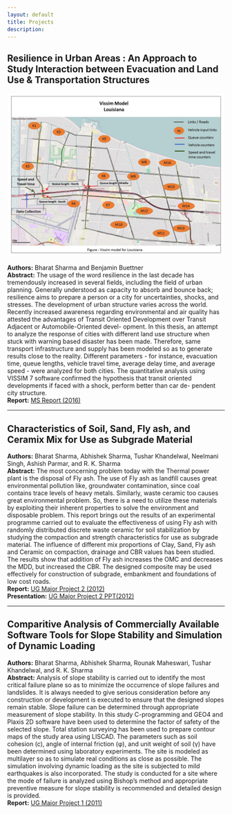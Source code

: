 ```yaml
---
layout: default
title: Projects 
description: 
---
```

## Resilience in Urban Areas : An Approach to Study Interaction between Evacuation and Land Use & Transportation Structures

![alt text](assets/images/Vissimlouisiana.jpg "VISSIM Model NOLA")

**Authors:** Bharat Sharma and Benjamin Buettner <br>
**Abstract:** The usage of the word resilience in the last decade has tremendously increased in several fields, including the field of urban planning. Generally understood as capacity to absorb and bounce back; resilience aims to prepare a person or a city for uncertainties, shocks, and stresses.
The development of urban structure varies across the world. Recently increased awareness regarding environmental and air quality has attested the advantages of Transit Oriented Development over Transit Adjacent or Automobile-Oriented devel- opment.
In this thesis, an attempt to analyze the response of cities with different land use structure when stuck with warning based disaster has been made. Therefore, same transport infrastructure and supply has been modeled so as to generate results close to the reality. Different parameters - for instance, evacuation time, queue lengths, vehicle travel time, average delay time, and average speed - were analyzed for both cities.
The quantitative analysis using VISSIM 7 software confirmed the hypothesis that transit oriented developments if faced with a shock, perform better than car de- pendent city structure. <br>
**Report:** [MS Report (2016)](./papers/Sharma_masterthesis_TUM_2016.pdf) <br>

<hr>

## Characteristics of Soil, Sand, Fly ash, and Ceramix Mix for Use as Subgrade Material

**Authors:** Bharat Sharma, Abhishek Sharma, Tushar Khandelwal, Neelmani Singh, Ashish Parmar, and R. K. Sharma <br>
**Abstract:** The most concerning problem today with the Thermal power plant is the disposal of Fly ash. The use of Fly ash as landfill causes great environmental pollution like, groundwater contamination, since coal contains trace levels of heavy metals. Similarly, waste ceramic too causes great environmental problem. So, there is a need to utilize these materials by exploiting their inherent properties to solve the environment and disposable problem. This report brings out the results of an experimental programme carried out to evaluate the effectiveness of using Fly ash with randomly distributed discrete waste ceramic for soil stabilization by studying the compaction and strength characteristics for use as subgrade material. The influence of different mix proportions of Clay, Sand, Fly ash and Ceramic on compaction, drainage and CBR values has been studied. The results show that addition of Fly ash increases the OMC and decreases the MDD, but increased the CBR. The designed composite may be used effectively for construction of subgrade, embankment and foundations of low cost roads.<br>
**Report:** [UG Major Project 2 (2012)](./papers/UG_Major_2.pdf) <br>
**Presentation:** [UG Major Project 2 PPT(2012)](./papers/UG_Major_2_ppt.pdf) <br>

<hr>

## Comparitive Analysis of Commercially Available Software Tools for Slope Stability and Simulation of Dynamic Loading

**Authors:** Bharat Sharma, Abhishek Sharma, Rounak Maheswari, Tushar Khandelwal, and R. K. Sharma <br>
**Abstract:** Analysis of slope stability is carried out to identify the most critical failure plane so as to minimize the occurrence of slope failures and landslides. It is always needed to give serious consideration before any construction or development is executed to ensure that the designed slopes remain stable. Slope failure can be determined through appropriate measurement of slope stability. In this study C-programming and GEO4 and Plaxis 2D software have been used to determine the factor of safety of the selected slope. Total station surveying has been used to prepare contour maps of the study area using LISCAD. The parameters such as soil cohesion (c), angle of internal friction (φ), and unit weight of soil (γ) have been determined using laboratory experiments. The site is modeled as multilayer so as to simulate real conditions as close as possible. The simulation involving dynamic loading as the site is subjected to mild earthquakes is also incorporated. The study is conducted for a site where the mode of failure is analyzed using Bishop’s method and appropriate preventive measure for slope stability is recommended and detailed design is provided.<br>
**Report:** [UG Major Project 1 (2011)](./papers/UG_Major_1.pdf) <br>




<!---
## Spectral Synthesis for Geostationary Satellite-to-Satellite Translation

![alt text](assets/images/image-to-image-sensors.png "Logo Title Text 1")

**Authors:** Thomas Vandal, Daniel McDuff, Weile Wang, Kate Duffy, Andrew Michaelis, and Rama Nemani <br>
**Abstract:** Earth-observing satellites carrying multispectral sensors are widely used to monitor the physical and biological states of the atmosphere, land, and oceans. These satellites have different vantage points above the Earth and different spectral imaging bands resulting in inconsistent imagery from one to another. This presents challenges in building downstream applications. What if we could generate synthetic bands for existing satellites from the union of all domains? We tackle the problem of generating synthetic spectral imagery for multispectral sensors as an unsupervised image-to-image translation problem modeled with a variational autoencoder (VAE) and generative adversarial network (GAN) architecture. Our approach introduces a novel shared spectral reconstruction loss to constrain the high-dimensional feature space of multispectral images. Simulated experiments performed by dropping one or more spectral bands show that cross-domain reconstruction outperforms measurements obtained from a second vantage point. Our proposed approach enables the synchronization of multispectral data and provides a basis for more homogeneous remote sensing datasets. <br>
**Journal Publication:** [IEEE Transactions on Geoscience and Remote Sensing (TGRS)](https://ieeexplore.ieee.org/document/9462910) <br>
**Code:** [https://github.com/tjvandal/unsupervised-spectral-synthesis](https://github.com/tjvandal/unsupervised-spectral-synthesis)

<hr>

## Temporal Interpolation of Geostationary Satellite Imagery With Optical Flow
 
<center><iframe width="560" height="315" src="https://www.youtube.com/embed/NeMXPQw3CJU?controls=0" frameborder="0" allow="accelerometer; autoplay; encrypted-media; gyroscope;" allowfullscreen></iframe></center> <br>
**DeepSpatial 2020 Best Spotlight Presentation** <br>
**Authors:** Thomas Vandal & Rama Nemani <br>
**Abstract:** Applications of satellite data in areas such as weather tracking and modeling, ecosystem monitoring, wildfire detection, and landcover change are heavily dependent on the trade-offs related to the spatial, spectral and temporal resolutions of the observations. For instance, geostationary weather tracking satellites are designed to take hemispherical snapshots many times throughout the day but sensor hardware limits data collection. In this work we tackle this limitation by developing a method for temporal upsampling of multi-spectral satellite imagery using optical flow video interpolation deep convolutional neural networks. The presented model, extends Super SloMo (SSM) from single optical flow estimates to multichannel where flows are computed per wavelength band. We apply this technique on up to 8 multispectral bands of GOES-R/Advanced Baseline Imager mesoscale dataset to temporally enhance full disk hemispheric snapshots from 15 minutes to 1 minute. Through extensive experimentation with a multi-terabyte dataset, we show SSM greatly outperforms the linear interpolation baseline and that multichannel optical flows improves performance on GOES/ABI. Furthermore, we discuss challenges and open questions related to temporal interpolation of multispectral geostationary satellite imagery. <br>
**Journal Publication:** [IEEE Transactions in Neural Networks and Learning Systems (TNNLS))](https://ieeexplore.ieee.org/document/9511282) (2021). <br>
**Workshop Publication:** [1st ACM SIGKDD Workshop on Deep Learning for Spatiotemporal Data, Applications, and Systems](http://mason.gmu.edu/~lzhao9/venues/DeepSpatial2020/), (2020).
**Code:** [https://github.com/tjvandal/geostationary-superslomo](https://github.com/tjvandal/geostationary-superslomo)

<hr>

## Quantifying Uncertainty in Discrete-Continuous and Skewed Data with Bayesian Deep Learning 

![alt text](assets/images/kdd2018-uq-intervals.png "Logo Title Text 1")

**KDD 2018 - Research Track** <br>
**Authors:** Thomas Vandal, Evan Kodra, Sangram Ganguly, Jennifer Dy, Rama Nemani, & Auroop Ganguly <br>
**Abstract:** Deep Learning (DL) methods have been transforming computer vision with innovative adaptations to other domains including climate change. For DL to pervade Science and Engineering (S&EE) applications where risk management is a core component, well-characterized uncertainty estimates must accompany predictions. However, S&E observations and model-simulations often follow heavily skewed distributions and are not well modeled with DL approaches, since they usually optimize a Gaussian, or Euclidean, likelihood loss. Recent developments in Bayesian Deep Learning (BDL), which attempts to capture uncertainties from noisy observations, aleatoric, and from unknown model parameters, epistemic, provide us a foundation. Here we present a discrete-continuous BDL model with Gaussian and lognormal likelihoods for uncertainty quantification (UQ). We demonstrate the approach by developing UQ estimates on “DeepSD’‘, a super-resolution based DL model for Statistical Downscaling (SD) in climate applied to precipitation, which follows an extremely skewed distribution. We find that the discrete-continuous models outperform a basic Gaussian distribution in terms of predictive accuracy and uncertainty calibration. Furthermore, we find that the lognormal distribution, which can handle skewed distributions, produces quality uncertainty estimates at the extremes. Such results may be important across S&E, as well as other domains such as finance and economics, where extremes are often of significant interest. Furthermore, to our knowledge, this is the first UQ model in SD where both aleatoric and epistemic uncertainties are characterized. <br>
**Conference Publication:** [24rd ACM SIGKDD Conference on Knowledge Discovery and Data Mining](https://www.kdd.org/kdd2018/accepted-papers/view/quantifying-uncertainty-in-discrete-continuous-and-skewed-data-with-bayesia) <br>
**Code:** [https://github.com/tjvandal/discrete-continuous-bdl](https://github.com/tjvandal/discrete-continuous-bdl)

<hr>

## DeepSD: Generating high resolution climate change projections through single image super-Resolution <br>

![test image size](assets/images/deepsd-network.png){:width="72%"}
![test image size](assets/images/deepsd-lr-hr.png){:width="26%"}

**KDD 2017 - Applied Data Science Track - Runner-up BEST PAPER** <br>
**Authors:** Thomas Vandal, Evan Kodra, Sangram Ganguly, Andy Michaelis, Rama Nemani, and Auroop Ganguly <br>
**Abstract:** The impacts of climate change are felt by most critical systems, such as infrastructure, ecological systems, and power-plants. However, contemporary Earth System Models (ESM) are run at spatial resolutions too coarse for assessing effects this localized. Local scale projections can be obtained using statistical downscaling, a technique which uses historical climate observations to learn a low-resolution to high-resolution mapping. Depending on statistical modeling choices, downscaled projections have been shown to vary significantly terms of accuracy and reliability. The spatio-temporal nature of the climate system motivates the adaptation of super-resolution image processing techniques to statistical downscaling. In our work, we present DeepSD, a generalized stacked super resolution convolutional neural network (SRCNN) framework for statistical downscaling of climate variables. DeepSD augments SRCNN with multi-scale input channels to maximize predictability in statistical downscaling. We provide a comparison with Bias Correction Spatial Disaggregation as well as three Automated-Statistical Downscaling approaches in downscaling daily precipitation from 1 degree (~100km) to 1/8 degrees (~12.5km) over the Continental United States. Furthermore, a framework using the NASA Earth Exchange (NEX) platform is discussed for downscaling more than 20 ESM models with multiple emission scenarios.<br>
**Conference Publication:** [23rd ACM SIGKDD Conference on Knowledge Discovery and Data Mining](https://www.kdd.org/kdd2017/papers/view/deepsd-generating-high-resolution-climate-change-projections-through-single)<br>
**Code:** [https://github.com/tjvandal/deepsd](https://github.com/tjvandal/deepsd)

-->